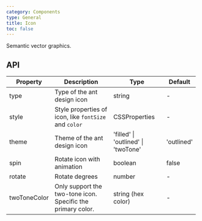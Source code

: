 ```yaml
---
category: Components
type: General
title: Icon
toc: false
---
```


Semantic vector graphics.

## API

| Property | Description | Type | Default |
| --- | --- | --- | --- |
| type | Type of the ant design icon | string | - |
| style | Style properties of icon, like `fontSize` and `color` | CSSProperties | - |
| theme | Theme of the ant design icon | 'filled' \| 'outlined' \| 'twoTone' | 'outlined' |
| spin | Rotate icon with animation | boolean | false |
| rotate | Rotate degrees | number | - |
| twoToneColor | Only support the two-tone icon. Specific the primary color. | string (hex color) | - |
